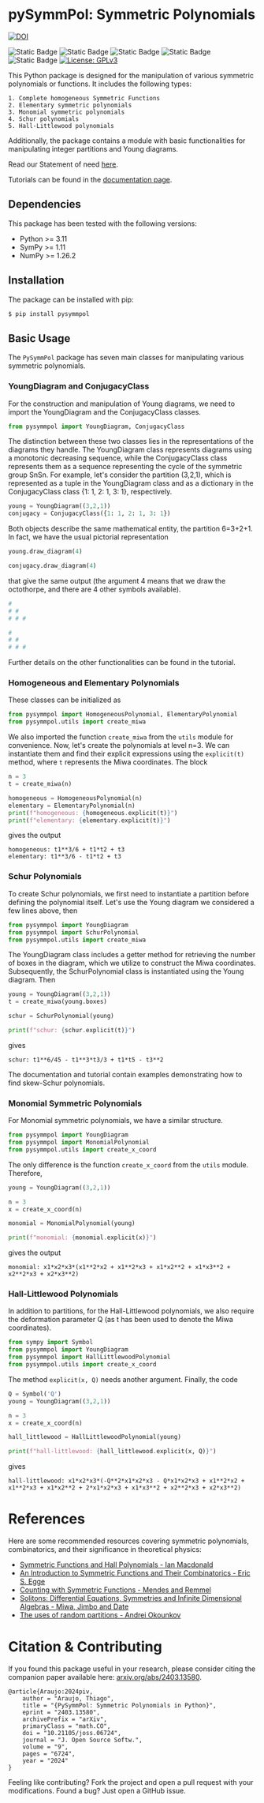 # pySymmPol: Symmetric Polynomials

[![DOI](https://joss.theoj.org/papers/10.21105/joss.06724/status.svg)](https://doi.org/10.21105/joss.06724)   

![Static Badge](https://img.shields.io/badge/3.12-green?style=plastic&logo=python&logoColor=yellow&label=python)
![Static Badge](https://img.shields.io/badge/Lab-blue?style=plastic&logo=jupyter&logoColor=yellow&label=Jupyter)
![Static Badge](https://img.shields.io/badge/1.26-orange?style=plastic&logo=numpy&logoColor=green&label=Numpy)
![Static Badge](https://img.shields.io/badge/1.12-blue?style=plastic&logo=sympy&logoColor=green&label=Sympy)
![Static Badge](https://img.shields.io/badge/os-Linux?style=plastic&logo=Linux&logoColor=white&label=GNU%2FLinux)
[![License: GPLv3](https://img.shields.io/badge/License-GPLv3-blue.svg)](https://www.gnu.org/licenses/gpl-3.0)

This Python package is designed for the manipulation of various
symmetric polynomials or functions. It includes the following types:

    1. Complete homogeneous Symmetric Functions
    2. Elementary symmetric polynomials
    3. Monomial symmetric polynomials 
    4. Schur polynomials
    5. Hall-Littlewood polynomials

Additionally, the package contains a module with basic functionalities
for manipulating integer partitions and Young diagrams.

Read our Statement of need [here](STATEMENT-OF-NEED.md).

Tutorials can be found in the [documentation page](https://thraraujo.github.io/pysymmpol/index.html).

## Dependencies

This package has been tested with the following versions:
- Python >= 3.11
- SymPy >= 1.11
- NumPy >= 1.26.2

## Installation

The package can be installed with pip:
```bash
$ pip install pysymmpol
```

## Basic Usage

The `PySymmPol` package has seven main classes for manipulating various symmetric polynomials.

### YoungDiagram and ConjugacyClass

For the construction and manipulation of Young diagrams, we need to import 
the YoungDiagram and the ConjugacyClass classes. 
```python
from pysymmpol import YoungDiagram, ConjugacyClass
```
The distinction between these two classes lies in the representations of the diagrams 
they handle. The YoungDiagram class represents diagrams using a monotonic decreasing sequence, 
while the ConjugacyClass class represents them as a sequence representing the cycle 
of the symmetric group SnSn​. For example, let's consider the partition 
(3,2,1), which is represented as a tuple in the YoungDiagram class and 
as a dictionary in the ConjugacyClass class {1: 1, 2: 1, 3: 1}, respectively.
```python
young = YoungDiagram((3,2,1))
conjugacy = ConjugacyClass({1: 1, 2: 1, 3: 1})
```
Both objects describe the same mathematical entity, the partition 6=3+2+1. In fact, 
we have the usual pictorial representation 
```python
young.draw_diagram(4)

conjugacy.draw_diagram(4)
```
that give the same output (the argument 4 means that we draw the octothorpe, and
there are 4 other symbols available).

```python
#
# #
# # #

#
# #
# # #
```
Further details on the other functionalities can be found in the tutorial.

### Homogeneous and Elementary Polynomials

These classes can be initialized as 
```python
from pysymmpol import HomogeneousPolynomial, ElementaryPolynomial
from pysymmpol.utils import create_miwa
```
We also imported the function `create_miwa` from the `utils` module for convenience. 
Now, let's create the polynomials at level n=3. We can instantiate 
them and find their explicit expressions using the `explicit(t)` method, where `t` 
represents the Miwa coordinates. The block
```python
n = 3
t = create_miwa(n)

homogeneous = HomogeneousPolynomial(n)
elementary = ElementaryPolynomial(n)
print(f"homogeneous: {homogeneous.explicit(t)}")
print(f"elementary: {elementary.explicit(t)}")
```
gives the output 
```
homogeneous: t1**3/6 + t1*t2 + t3
elementary: t1**3/6 - t1*t2 + t3
```

### Schur Polynomials

To create Schur polynomials, we first need to instantiate a partition 
before defining the polynomial itself. Let's use the Young diagram we 
considered a few lines above, then
```python
from pysymmpol import YoungDiagram
from pysymmpol import SchurPolynomial
from pysymmpol.utils import create_miwa
```
The YoungDiagram class includes a getter method for retrieving the number 
of boxes in the diagram, which we utilize to construct the Miwa coordinates. 
Subsequently, the SchurPolynomial class is instantiated using the Young diagram. Then
```python
young = YoungDiagram((3,2,1))
t = create_miwa(young.boxes)

schur = SchurPolynomial(young)

print(f"schur: {schur.explicit(t)}")
```
gives
```
schur: t1**6/45 - t1**3*t3/3 + t1*t5 - t3**2
```
The documentation and tutorial contain examples demonstrating how to find 
skew-Schur polynomials.

### Monomial Symmetric Polynomials

For Monomial symmetric polynomials, we have a similar structure. 
```python
from pysymmpol import YoungDiagram
from pysymmpol import MonomialPolynomial
from pysymmpol.utils import create_x_coord
```
The only difference is the function `create_x_coord` from the `utils` module. Therefore,
```python
young = YoungDiagram((3,2,1))

n = 3
x = create_x_coord(n)

monomial = MonomialPolynomial(young)

print(f"monomial: {monomial.explicit(x)}")
```
gives the output 
```
monomial: x1*x2*x3*(x1**2*x2 + x1**2*x3 + x1*x2**2 + x1*x3**2 + x2**2*x3 + x2*x3**2)
```

### Hall-Littlewood Polynomials

In addition to partitions, for the Hall-Littlewood polynomials, 
we also require the deformation parameter Q (as t has been used to 
denote the Miwa coordinates).
```python
from sympy import Symbol
from pysymmpol import YoungDiagram
from pysymmpol import HallLittlewoodPolynomial
from pysymmpol.utils import create_x_coord
```
The method `explicit(x, Q)` needs another argument. Finally, the code
```python
Q = Symbol('Q')
young = YoungDiagram((3,2,1))

n = 3
x = create_x_coord(n)

hall_littlewood = HallLittlewoodPolynomial(young)

print(f"hall-littlewood: {hall_littlewood.explicit(x, Q)}")
```
gives
```
hall-littlewood: x1*x2*x3*(-Q**2*x1*x2*x3 - Q*x1*x2*x3 + x1**2*x2 + x1**2*x3 + x1*x2**2 + 2*x1*x2*x3 + x1*x3**2 + x2**2*x3 + x2*x3**2)
```

# References

Here are some recommended resources covering symmetric polynomials,
combinatorics, and their significance in theoretical physics:

- [Symmetric Functions and Hall Polynomials - Ian Macdonald](https://books.google.com.br/books/about/Symmetric_Functions_and_Hall_Polynomials.html?id=srv90XiUbZoC&redir_esc=y)
- [An Introduction to Symmetric Functions and Their Combinatorics - Eric S. Egge](https://bookstore.ams.org/stml-91)
- [Counting with Symmetric Functions - Mendes and Remmel](https://link.springer.com/book/10.1007/978-3-319-23618-6)
- [Solitons: Differential Equations, Symmetries and Infinite Dimensional Algebras - Miwa, Jimbo and Date](https://books.google.com.br/books/about/Solitons.html?id=kQDw1ZcqLjUC&redir_esc=y)
- [The uses of random partitions - Andrei Okounkov](https://arxiv.org/abs/math-ph/0309015)

# Citation & Contributing

If you found this package useful in your research, please consider citing the companion 
paper available here: [arxiv.org/abs/2403.13580](https://arxiv.org/abs/2403.13580). 
```
@article{Araujo:2024piv,
    author = "Araujo, Thiago",
    title = "{PySymmPol: Symmetric Polynomials in Python}",
    eprint = "2403.13580",
    archivePrefix = "arXiv",
    primaryClass = "math.CO",
    doi = "10.21105/joss.06724",
    journal = "J. Open Source Softw.",
    volume = "9",
    pages = "6724",
    year = "2024"
}
```
Feeling like contributing? Fork the project and open a pull request with your modifications. 
Found a bug? Just open a GitHub issue.
